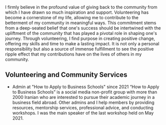 I firmly believe in the profound value of giving back to the community from which I have drawn so much inspiration and support. Volunteering has become a cornerstone of my life, allowing me to contribute to the betterment of my community in meaningful ways. This commitment stems from a deep-seated belief that one's success should be intertwined with the upliftment of the community that has played a pivotal role in shaping one's journey. Through volunteering, I find purpose in creating positive change, offering my skills and time to make a lasting impact. It is not only a personal responsibility but also a source of immense fulfillment to see the positive ripple effect that my contributions have on the lives of others in my community.

## Volunteering and Community Services
- Admin at "How to Apply to Business Schools" since 2021
“How to Apply to Business Schools” is a social media non-profit group with more than 2000 Iranian who are interested to pursue their academic journey in a business field abroad. Other admins and I help members by providing resources, mentorship services, professional advice, and conducting workshops. I was the main speaker of the last workshop held on May 2021.



